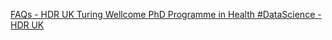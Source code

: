 [FAQs - HDR UK Turing Wellcome PhD Programme in Health #DataScience - HDR UK](https://qi.tc/qi/115859)